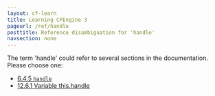 ```yaml
---
layout: cf-learn
title: Learning CFEngine 3
pageurl: /ref/handle
posttitle: Reference disambiguation for 'handle'
navsection: none
---
```


The term 'handle' could refer to several sections in the documentation. Please choose one:

- [6.4.5 <code>handle</code>](https://cfengine.com/manuals/cf3-reference#handle-in-*)
- [12.6.1 Variable this.handle](https://cfengine.com/manuals/cf3-reference#Variable-this.handle)
